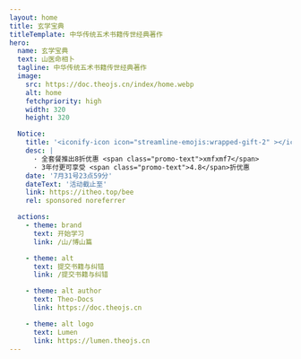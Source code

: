 ```yaml
---
layout: home
title: 玄学宝典
titleTemplate: 中华传统五术书籍传世经典著作
hero:
  name: 玄学宝典
  text: 山医命相卜
  tagline: 中华传统五术书籍传世经典著作
  image:
    src: https://doc.theojs.cn/index/home.webp
    alt: home
    fetchpriority: high
    width: 320
    height: 320

  Notice:
    title: '<iconify-icon icon="streamline-emojis:wrapped-gift-2" ></iconify-icon> <span class="promo-title"> 小蜜蜂 618购物狂欢!!! 最低三年48折</span>'
    desc: |
      · 全套餐推出8折优惠 <span class="promo-text">xmfxmf7</span>
      · 3年付更可享受 <span class="promo-text">4.8</span>折优惠
    date: '7月31号23点59分'
    dateText: '活动截止至'
    link: https://itheo.top/bee
    rel: sponsored noreferrer

  actions:
    - theme: brand
      text: 开始学习
      link: /山/博山篇

    - theme: alt
      text: 提交书籍与纠错
      link: /提交书籍与纠错

    - theme: alt author
      text: Theo-Docs
      link: https://doc.theojs.cn

    - theme: alt logo
      text: Lumen
      link: https://lumen.theojs.cn
---
```


<Home />
